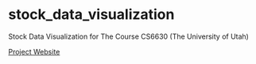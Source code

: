 # stock_data_visualization
Stock Data Visualization for The Course CS6630 (The University of Utah)

[Project Website](http://lanjiann.github.io)